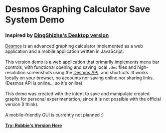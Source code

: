 # Desmos Graphing Calculator Save System Demo

### Inspired by [DingShizhe's Desktop version](https://github.com/DingShizhe/Desmos-Desktop)

[Desmos](https://www.desmos.com/about) is an advanced graphing calculator implemented as a web application and a mobile application written in JavaScript.
<br /><br />
This version demo is a web application that primarily implements menu bar controls, with functional opening and saving local `.des` files and high-resolution screenshots using the [Desmos API](https://www.desmos.com/api/v1.8/docs/index.html), and shortcuts. It works locally on your browser, no accounts nor saving online nor sharing links. (Desmos API is online... so it's online)
<br /><br />
This demo was created with the intent to save and manipulate created graphs for personal experimentation, since it is not possible with the official version (I think).
<br /><br />
A mobile-friendly GUI is currently not planned :)
<br /><br />
**[Try: Robbie's Version Here](https://rocapp.github.io/desmos-save-system-demo/)**
